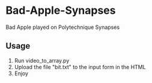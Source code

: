 # Bad-Apple-Synapses
Bad Apple played on Polytechnique Synapses
## Usage
1. Run video_to_array.py
2. Upload the file "bit.txt" to the input form in the HTML
3. Enjoy
